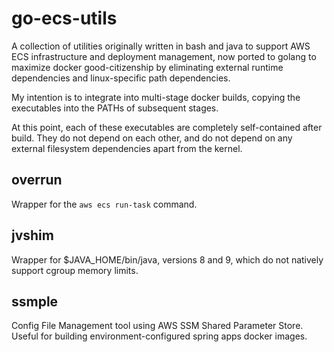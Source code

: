 go-ecs-utils
============

A collection of utilities originally written in bash and java to support AWS ECS infrastructure and deployment management, now ported to golang to
maximize docker good-citizenship by eliminating external runtime dependencies and linux-specific path dependencies.

My intention is to integrate into multi-stage docker builds, copying the executables into the PATHs of subsequent stages.

At this point, each of these executables are completely self-contained after build. They do not depend on each other, and do not depend on any
external filesystem dependencies apart from the kernel.


overrun
-------

Wrapper for the `aws ecs run-task` command.


jvshim
------

Wrapper for $JAVA_HOME/bin/java, versions 8 and 9, which do not natively support cgroup memory limits.


ssmple
------

Config File Management tool using AWS SSM Shared Parameter Store. Useful for building environment-configured spring apps docker images.
